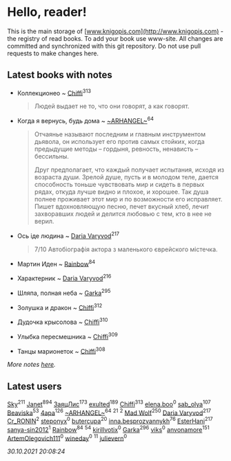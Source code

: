 # Hello, reader!
This is the main storage of [www.knigopis.com](http://www.knigopis.com) - the registry of read books.
To add your book use www-site. All changes are committed and synchronized with this git repository.
Do not use pull requests to make changes here.


## Latest books with notes
* Коллекционео ~ [Chiffi](users/105/105831994080785626680-google)<sup>313</sup>
    > Людей выдает не то, что они говорят, а как говорят.

* Когда я вернусь, будь дома ~ [~ARHANGEL~](users/642/64251996-vkontakte)<sup>64</sup>
    > Отчаянье называют последним и главным инструментом дьявола, он использует его против самых стойких, когда предыдущие методы – гордыня, ревность, ненависть – бессильны.
    > 
    > Друг предполагает, что каждый получает испытания, исходя из возраста души. Зрелой душе, пусть и в молодом теле, дается способность тоньше чувствовать мир и сидеть в первых рядах, откуда лучше видно и плохое, и хорошее. Так душа полнее проживает этот мир и по возможности его исправляет. Пишет вдохновляющую песню, печет вкусный хлеб, лечит захворавших людей и делится любовью с тем, кто в нее не верил.

* Ось іде людина ~ [Daria Varyvod](users/829/829893410524253-facebook)<sup>217</sup>
    > 7/10 Автобіографія актора з маленького єврейского містечка.

* Мартин Иден ~ [Rainbow](users/109/109787328219839805802-google)<sup>84</sup>

* Характерник ~ [Daria Varyvod](users/829/829893410524253-facebook)<sup>216</sup>

* Шляпа, полная неба ~ [Garka](users/115/115753719718250012620-google)<sup>295</sup>

* Золушка и дракон ~ [Chiffi](users/105/105831994080785626680-google)<sup>312</sup>

* Дудочка крысолова ~ [Chiffi](users/105/105831994080785626680-google)<sup>310</sup>

* Улыбка пересмешника ~ [Chiffi](users/105/105831994080785626680-google)<sup>309</sup>

* Танцы марионеток ~ [Chiffi](users/105/105831994080785626680-google)<sup>308</sup>


_More notes [here](latest_books_with_notes.md)._


## Latest users
[Sky](users/118/118049897850017649660-googleplus)<sup>211</sup> 
[Janet](users/108/108113656204404967440-google)<sup>894</sup> 
[ЗаяцЛис](users/112/112388384595246311466-google)<sup>173</sup> 
[exulted](users/100/100599204551896265722-google)<sup>189</sup> 
[Chiffi](users/105/105831994080785626680-google)<sup>313</sup> 
[elena.boo](users/455/4558179214240383-facebook)<sup>0</sup> 
[sab_olya](users/139/139338401-vkontakte)<sup>107</sup> 
[Beaviska](users/102/10202544960024508-facebook)<sup>53</sup> 
[4apa](users/117/117392596378069249667-google)<sup>126</sup> 
[~ARHANGEL~](users/642/64251996-vkontakte)<sup>64</sup> 
[](users/242/2429115410558517-facebook)<sup>21</sup> 
[](users/101/101113826695860472422-google)<sup>2</sup> 
[Mad Wolf](users/947/94738840-vkontakte)<sup>250</sup> 
[Daria Varyvod](users/829/829893410524253-facebook)<sup>217</sup> 
[Cr_RONIN](users/112/112090473416384685204-google)<sup>2</sup> 
[steponyx](users/171/171983710-vkontakte)<sup>0</sup> 
[butercupa](users/193/193697993-vkontakte)<sup>20</sup> 
[inna.besprozvannykh](users/733/73323849-yandex)<sup>76</sup> 
[EsterHani](users/305/30558181-vkontakte)<sup>217</sup> 
[sanya-sin2012](users/181/181853639-yandex)<sup>1</sup> 
[Rainbow](users/109/109787328219839805802-google)<sup>84</sup> 
[](users/153/1537586159620888-facebook)<sup>54</sup> 
[kirillvotix](users/558/55867477-vkontakte)<sup>0</sup> 
[Garka](users/115/115753719718250012620-google)<sup>296</sup> 
[viks](users/104/104718659356468650159-google)<sup>0</sup> 
[anvonamore](users/595/5957175-vkontakte)<sup>151</sup> 
[ArtemOlegovich111](users/141/1416013121-yandex)<sup>0</sup> 
[wineday](users/109/109177413698288038104-google)<sup>0</sup> 
[](users/110/110108278789076439525-google)<sup>11</sup> 
[julievern](users/378/378919644-vkontakte)<sup>0</sup> 


_30.10.2021 20:08:24_
